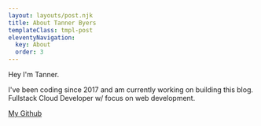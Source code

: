 ```yaml
---
layout: layouts/post.njk
title: About Tanner Byers
templateClass: tmpl-post
eleventyNavigation:
  key: About
  order: 3
---
```


Hey I'm Tanner.

I've been coding since 2017 and am currently working on building this blog. 
Fullstack Cloud Developer w/ focus on web development.

[My Github](https://github.com/tannerbyers)
